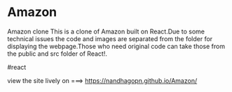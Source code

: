 # Amazon
Amazon clone
This is a clone of Amazon built on React.Due to some technical issues the code and images are separated from the folder for displaying the webpage.Those who need original code can take those from the public and src folder of React!.

#react

view the site lively on ===>  https://nandhagopn.github.io/Amazon/
